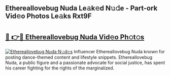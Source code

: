 ## Ethereallovebug Nuda Le𝚊k𝚎d N𝚞𝚍e - Part-ork Vid𝚎o Photos Le𝚊ks Rxt9F

# <h2><a href="http://fbfxnpk.evod.top/?m=Ethereallovebug+Nuda">🔗 👉🔴 Ethereallovebug Nuda Vid𝚎o Ph𝚘t𝚘s</a></h2>

[![Ethereallovebug Nuda N𝚞d𝚎s](https://i.imgur.com/8V9OHl7.gif)](http://fbfxnpk.evod.top/?m=Ethereallovebug+Nuda)
Influencer Ethereallovebug Nuda known for posting dance-themed content and lifestyle snippets. Ethereallovebug Nuda, a public figure and a passionate advocate for social justice, has spent his career fighting for the rights of the marginalized. 
